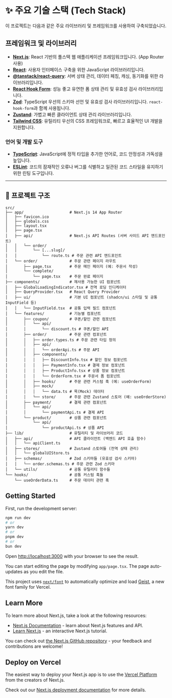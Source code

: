 # ✨ 주요 기술 스택 (Tech Stack)

이 프로젝트는 다음과 같은 주요 라이브러리 및 프레임워크를 사용하여 구축되었습니다.

## 프레임워크 및 라이브러리

- **[Next.js](https://nextjs.org/)**: React 기반의 풀스택 웹 애플리케이션 프레임워크입니다. (App Router 사용)
- **[React](https://react.dev/)**: 사용자 인터페이스 구축을 위한 JavaScript 라이브러리입니다.
- **[@tanstack/react-query](https://tanstack.com/query/latest)**: 서버 상태 관리, 데이터 페칭, 캐싱, 동기화를 위한 라이브러리입니다.
- **[React Hook Form](https://react-hook-form.com/)**: 성능 좋고 유연한 폼 상태 관리 및 유효성 검사 라이브러리입니다.
- **[Zod](https://zod.dev/)**: TypeScript 우선의 스키마 선언 및 유효성 검사 라이브러리입니다. `react-hook-form`과 함께 사용됩니다.
- **[Zustand](https://zustand-demo.pmnd.rs/)**: 가볍고 빠른 클라이언트 상태 관리 라이브러리입니다.
- **[Tailwind CSS](https://tailwindcss.com/)**: 유틸리티 우선의 CSS 프레임워크로, 빠르고 효율적인 UI 개발을 지원합니다.

### 언어 및 개발 도구

- **[TypeScript](https://www.typescriptlang.org/)**: JavaScript에 정적 타입을 추가한 언어로, 코드 안정성과 가독성을 높입니다.
- **[ESLint](https://eslint.org/)**: 코드의 잠재적인 오류나 버그를 식별하고 일관된 코드 스타일을 유지하기 위한 린팅 도구입니다.

---

## 📁 프로젝트 구조

```
src/
├── app/                    # Next.js 14 App Router
│   ├── favicon.ico
│   ├── globals.css
│   ├── layout.tsx
│   ├── page.tsx
│   ├── api/                # Next.js API Routes (서버 사이드 API 엔드포인트)
│   │   └── order/
│   │       └── [...slug]/
│   │           └── route.ts # 주문 관련 API 엔드포인트
│   └── order/              # 주문 관련 페이지 라우트
│       ├── page.tsx        # 주문 메인 페이지 (예: 주문서 작성)
│       └── complete/
│           └── page.tsx    # 주문 완료 페이지
├── components/             # 재사용 가능한 UI 컴포넌트
│   ├── GlobalLoadingIndicator.tsx # 전역 로딩 인디케이터
│   ├── QueryProvider.tsx   # React Query Provider
│   ├── ui/                 # 기본 UI 컴포넌트 (shadcn/ui 스타일 및 공통 InputField 등)
│   │   └── InputField.tsx  # 공통 입력 필드 컴포넌트
│   └── features/           # 기능별 컴포넌트
│       ├── coupon/         # 쿠폰/할인 관련 컴포넌트
│       │   └── api/
│       │       └── discount.ts # 쿠폰/할인 API
│       ├── order/          # 주문 관련 컴포넌트
│       │   ├── order.types.ts # 주문 관련 타입 정의
│       │   ├── api/
│       │   │   └── orderApi.ts # 주문 API
│       │   ├── components/
│       │   │   ├── DiscountInfo.tsx # 할인 정보 컴포넌트
│       │   │   ├── PaymentInfo.tsx # 결제 정보 컴포넌트
│       │   │   ├── ProductInfo.tsx # 상품 정보 컴포넌트
│       │   │   └── OrderForm.tsx # 주문서 폼 컴포넌트
│       │   ├── hooks/      # 주문 관련 커스텀 훅 (예: useOrderForm)
│       │   ├── mock/
│       │   │   └── data.ts # 목(Mock) 데이터
│       │   └── store/      # 주문 관련 Zustand 스토어 (예: useOrderStore)
│       ├── payment/        # 결제 관련 컴포넌트
│       │   └── api/
│       │       └── paymentApi.ts # 결제 API
│       └── product/        # 상품 관련 컴포넌트
│           └── api/
│               └── productApi.ts # 상품 API
├── lib/                    # 유틸리티 및 라이브러리 코드
│   ├── api/                # API 클라이언트 (백엔드 API 호출 함수)
│   │   └── apiClient.ts
│   ├── stores/             # Zustand 스토어들 (전역 상태 관리)
│   │   └── globalUIStore.ts
│   ├── schemas/            # Zod 스키마들 (유효성 검사 스키마)
│   │   └── order.schemas.ts # 주문 관련 Zod 스키마
│   └── utils/              # 공통 유틸리티 함수들
└── hooks/                  # 공통 커스텀 훅들
    └── useOrderData.ts     # 주문 데이터 관련 훅
```

## Getting Started

First, run the development server:

```bash
npm run dev
# or
yarn dev
# or
pnpm dev
# or
bun dev
```

Open [http://localhost:3000](http://localhost:3000) with your browser to see the result.

You can start editing the page by modifying `app/page.tsx`. The page auto-updates as you edit the file.

This project uses [`next/font`](https://nextjs.org/docs/app/building-your-application/optimizing/fonts) to automatically optimize and load [Geist](https://vercel.com/font), a new font family for Vercel.

## Learn More

To learn more about Next.js, take a look at the following resources:

- [Next.js Documentation](https://nextjs.org/docs) - learn about Next.js features and API.
- [Learn Next.js](https://nextjs.org/learn) - an interactive Next.js tutorial.

You can check out [the Next.js GitHub repository](https://github.com/vercel/next.js) - your feedback and contributions are welcome!

## Deploy on Vercel

The easiest way to deploy your Next.js app is to use the [Vercel Platform](https://vercel.com/new?utm_medium=default-template&filter=next.js&utm_source=create-next-app&utm_campaign=create-next-app-readme) from the creators of Next.js.

Check out our [Next.js deployment documentation](https://nextjs.org/docs/app/building-your-application/deploying) for more details.